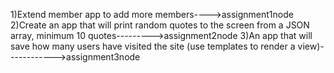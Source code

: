 
1)Extend member app to add more members---->assignment1node
2)Create an app that will print random quotes to the screen from a JSON array, minimum 10 quotes--------->assignment2node
3)An app that will save how many users have visited the site (use templates to render a view)------------>assignment3node
